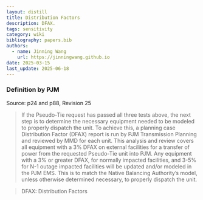 ```yaml
---
layout: distill
title: Distribution Factors
description: DFAX.
tags: sensitivity
category: wiki
bibliography: papers.bib
authors:
  - name: Jinning Wang
    url: https://jinningwang.github.io
date: 2025-03-15
last_update: 2025-06-18
---
```


### Definition by PJM

Source: <d-cite key="pjm2024m3a"></d-cite> p24 and p88, Revision 25

> If the Pseudo-Tie request has passed all three tests above, the next step is to determine the necessary equipment needed to be modeled to properly dispatch the unit. To achieve this, a planning case Distribution Factor (DFAX) report is run by PJM Transmission Planning and reviewed by MMD for each unit. This analysis and review covers all equipment with a 3% DFAX on external facilities for a transfer of power from the requested Pseudo-Tie unit into PJM. Any equipment with a 3% or greater DFAX, for normally impacted facilities, and 3-5% for N-1 outage impacted facilities will be updated and/or modeled in the PJM EMS. This is to match the Native Balancing Authority’s model, unless otherwise determined necessary, to properly dispatch the unit.

> DFAX: Distribution Factors
